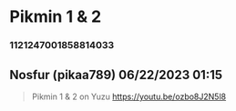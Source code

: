 # Pikmin 1 & 2
### 1121247001858814033
## Nosfur (pikaa789) 06/22/2023 01:15 

> Pikmin 1 & 2 on Yuzu https://youtu.be/ozbo8J2N5l8

